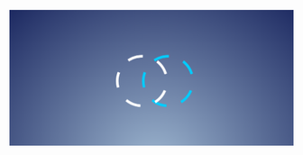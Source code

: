 ![Screenshot](https://github.com/AnneDupin/SVG_loader/blob/main/FireShot%20Capture%20037%20-%20SVG%20-%20.png)
